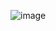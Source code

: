 ![image](https://user-images.githubusercontent.com/78784850/210045371-8f386335-88cf-4a65-9d00-6ac0e808269e.png)
